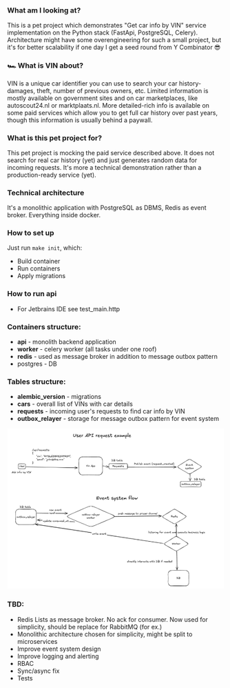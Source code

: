 ### What am I looking at?
This is a pet project which demonstrates "Get car info by VIN" service implementation on the Python stack (FastApi, PostgreSQL, Celery).
Architecture might have some overengineering for such a small project, but it's for better scalability if one day I get a seed round from Y Combinator 😎

### 🏎️  What is VIN about?
VIN is a unique car identifier you can use to search your car history-damages, theft, number of previous owners, etc.
Limited information is mostly available on government sites and on car marketplaces, like autoscout24.nl or marktplaats.nl.
More detailed-rich info is available on some paid services which allow you to get full car history over past years, though this information is usually behind a paywall.

### What is this pet project for?
This pet project is mocking the paid service described above. It does not search for real car history (yet) and just generates random data for incoming requests.
It's more a technical demonstration rather than a production-ready service (yet).

### Technical architecture
It's a monolithic application with PostgreSQL as DBMS, Redis as event broker. Everything inside docker.

### How to set up

Just run `make init`, which:
* Build container
* Run containers
* Apply migrations

### How to run api
* For Jetbrains IDE see test_main.http

### Containers structure:
* **api** - monolith backend application
* **worker** - celery worker (all tasks under one roof)
* **redis** - used as message broker in addition to message outbox pattern
* postgres - DB

### Tables structure:
* **alembic_version** - migrations
* **cars** - overall list of VINs with car details
* **requests** - incoming user's requests to find car info by VIN
* **outbox_relayer** - storage for message outbox pattern for event system


![img.png](docs/api_end_event_flow.png)

### TBD:
* Redis Lists as message broker. No ack for consumer. Now used for simplicity, should be replace for RabbitMQ (for ex.)
* Monolithic architecture chosen for simplicity, might be split to microservices
* Improve event system design
* Improve logging and alerting
* RBAC
* Sync/async fix
* Tests
